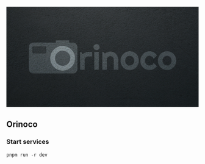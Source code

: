 ![Orinoco banner](/apps/web/public/banner.jpg)

## Orinoco

### Start services

```shell
pnpm run -r dev
```